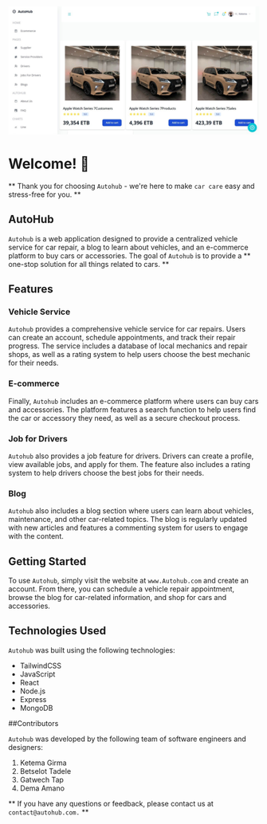 ![Design preview of Autohub.com](./src/data/design.jpg)

# Welcome! 👋
** Thank you for choosing `Autohub` - we're here to make `car care` easy and stress-free for you. **

## AutoHub
`Autohub` is a web application designed to provide a centralized vehicle service for car repair, a blog to learn about vehicles, and an e-commerce platform to buy cars or accessories. The goal of `Autohub` is to provide a ** one-stop solution for all things related to cars. **

## Features
### Vehicle Service
`Autohub` provides a comprehensive vehicle service for car repairs. Users can create an account, schedule appointments, and track their repair progress. The service includes a database of local mechanics and repair shops, as well as a rating system to help users choose the best mechanic for their needs.

### E-commerce
Finally, `Autohub` includes an e-commerce platform where users can buy cars and accessories. The platform features a search function to help users find the car or accessory they need, as well as a secure checkout process.

### Job for Drivers
`Autohub` also provides a job feature for drivers. Drivers can create a profile, view available jobs, and apply for them. The feature also includes a rating system to help drivers choose the best jobs for their needs.

### Blog
`Autohub` also includes a blog section where users can learn about vehicles, maintenance, and other car-related topics. The blog is regularly updated with new articles and features a commenting system for users to engage with the content.
## Getting Started
To use `Autohub`, simply visit the website at `www.Autohub.com` and create an account. From there, you can schedule a vehicle repair appointment, browse the blog for car-related information, and shop for cars and accessories.

## Technologies Used
`Autohub` was built using the following technologies:

- TailwindCSS
- JavaScript
- React
- Node.js
- Express
- MongoDB

##Contributors

`Autohub` was developed by the following team of software engineers and designers:
1. Ketema Girma
2. Betselot Tadele
3. Gatwech Tap
4. Dema Amano

** If you have any questions or feedback, please contact us at `contact@autohub.com.` **